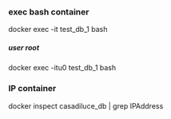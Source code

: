 ### exec bash container
docker exec -it test_db_1 bash
##### user root
docker exec -itu0 test_db_1 bash
### IP container
docker inspect  casadiluce_db | grep IPAddress
